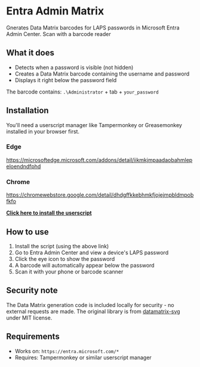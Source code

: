 # Entra Admin Matrix

Gnerates Data Matrix barcodes for LAPS passwords in Microsoft Entra Admin Center. Scan with a barcode reader 
## What it does

- Detects when a password is visible (not hidden)
- Creates a Data Matrix barcode containing the username and password
- Displays it right below the password field

The barcode contains: `.\Administrator` + tab + `your_password`

## Installation
You'll need a userscript manager like Tampermonkey or Greasemonkey installed in your browser first.
### Edge

https://microsoftedge.microsoft.com/addons/detail/iikmkjmpaadaobahmlepeloendndfphd

### Chrome
https://chromewebstore.google.com/detail/dhdgffkkebhmkfjojejmpbldmpobfkfo

**[Click here to install the userscript](https://github.com/dtyler04/EntraAdminMatrix/raw/main/datamatrix.user.js)**

## How to use

1. Install the script (using the above link)
2. Go to Entra Admin Center and view a device's LAPS password
3. Click the eye icon to show the password
4. A barcode will automatically appear below the password
5. Scan it with your phone or barcode scanner

## Security note

The Data Matrix generation code is included locally for security - no external requests are made. The original library is from [datamatrix-svg](https://github.com/datalog/datamatrix-svg) under MIT license.

## Requirements

- Works on: `https://entra.microsoft.com/*`
- Requires: Tampermonkey or similar userscript manager
